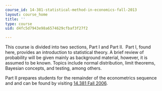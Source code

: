 ```yaml
---
course_id: 14-381-statistical-method-in-economics-fall-2013
layout: course_home
title: ''
type: course
uid: d4fc5d7943e98a6574629cfbaf3f27f2

---
```

This course is divided into two sections, Part I and Part II.  Part I, found here, provides an introduction to statistical theory. A brief review of probability will be given mainly as background material, however, it is assumed to be known. Topics include normal distribution, limit theorems, Bayesian concepts, and testing, among others. 

Part II prepares students for the remainder of the econometrics sequence and and can be found by visiting [14.381 Fall 2006](/courses/14-381-statistical-method-in-economics-fall-2006/).
